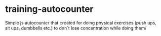 # training-autocounter
Simple js autocounter that created for doing physical exercises (push ups, sit ups, dumbbells etc.) to don`t lose concentration while doing them/
